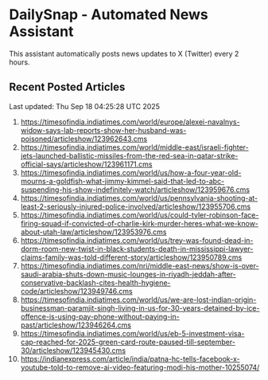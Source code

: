 # DailySnap - Automated News Assistant

This assistant automatically posts news updates to X (Twitter) every 2 hours.

## Recent Posted Articles

Last updated: Thu Sep 18 04:25:28 UTC 2025

1. https://timesofindia.indiatimes.com/world/europe/alexei-navalnys-widow-says-lab-reports-show-her-husband-was-poisoned/articleshow/123962643.cms
2. https://timesofindia.indiatimes.com/world/middle-east/israeli-fighter-jets-launched-ballistic-missiles-from-the-red-sea-in-qatar-strike-official-says/articleshow/123961171.cms
3. https://timesofindia.indiatimes.com/world/us/how-a-four-year-old-mourns-a-goldfish-what-jimmy-kimmel-said-that-led-to-abc-suspending-his-show-indefinitely-watch/articleshow/123959676.cms
4. https://timesofindia.indiatimes.com/world/us/pennsylvania-shooting-at-least-2-seriously-injured-police-involved/articleshow/123955706.cms
5. https://timesofindia.indiatimes.com/world/us/could-tyler-robinson-face-firing-squad-if-convicted-of-charlie-kirk-murder-heres-what-we-know-about-utah-law/articleshow/123953976.cms
6. https://timesofindia.indiatimes.com/world/us/trey-was-found-dead-in-dorm-room-new-twist-in-black-students-death-in-mississippi-lawyer-claims-family-was-told-different-story/articleshow/123950789.cms
7. https://timesofindia.indiatimes.com/nri/middle-east-news/show-is-over-saudi-arabia-shuts-down-music-lounges-in-riyadh-jeddah-after-conservative-backlash-cites-health-hygiene-code/articleshow/123949746.cms
8. https://timesofindia.indiatimes.com/world/us/we-are-lost-indian-origin-businessman-paramjit-singh-living-in-us-for-30-years-detained-by-ice-offence-is-using-pay-phone-without-paying-in-past/articleshow/123946264.cms
9. https://timesofindia.indiatimes.com/world/us/eb-5-investment-visa-cap-reached-for-2025-green-card-route-paused-till-september-30/articleshow/123945430.cms
10. https://indianexpress.com/article/india/patna-hc-tells-facebook-x-youtube-told-to-remove-ai-video-featuring-modi-his-mother-10255074/
